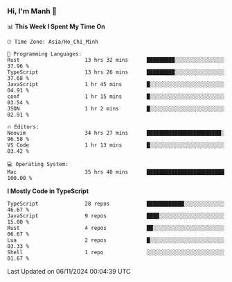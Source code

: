 ### Hi, I'm Manh 👋

<!--START_SECTION:waka-->
📊 **This Week I Spent My Time On** 

```text
🕑︎ Time Zone: Asia/Ho_Chi_Minh

💬 Programming Languages: 
Rust                     13 hrs 32 mins      █████████░░░░░░░░░░░░░░░░   37.96 % 
TypeScript               13 hrs 26 mins      █████████░░░░░░░░░░░░░░░░   37.68 % 
JavaScript               1 hr 45 mins        █░░░░░░░░░░░░░░░░░░░░░░░░   04.91 % 
conf                     1 hr 15 mins        █░░░░░░░░░░░░░░░░░░░░░░░░   03.54 % 
JSON                     1 hr 2 mins         █░░░░░░░░░░░░░░░░░░░░░░░░   02.91 % 

🔥 Editors: 
Neovim                   34 hrs 27 mins      ████████████████████████░   96.58 % 
VS Code                  1 hr 13 mins        █░░░░░░░░░░░░░░░░░░░░░░░░   03.42 % 

💻 Operating System: 
Mac                      35 hrs 40 mins      █████████████████████████   100.00 % 
```

**I Mostly Code in TypeScript** 

```text
TypeScript               28 repos            ████████████░░░░░░░░░░░░░   46.67 % 
JavaScript               9 repos             ████░░░░░░░░░░░░░░░░░░░░░   15.00 % 
Rust                     4 repos             ██░░░░░░░░░░░░░░░░░░░░░░░   06.67 % 
Lua                      2 repos             █░░░░░░░░░░░░░░░░░░░░░░░░   03.33 % 
Shell                    1 repo              ░░░░░░░░░░░░░░░░░░░░░░░░░   01.67 % 
```




 Last Updated on 06/11/2024 00:04:39 UTC
<!--END_SECTION:waka-->
